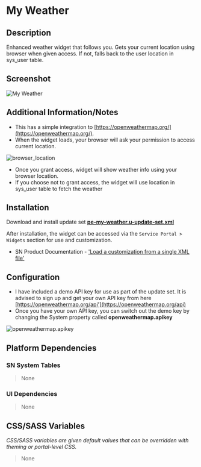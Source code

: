 # My Weather

## Description

Enhanced weather widget that follows you. Gets your current location using browser when given access. If not, falls back to the user location in sys_user table.

## Screenshot

![My Weather](https://raw.githubusercontent.com/platform-experience/serviceportal-widget-library/master/src/pe-my-weather/images/pe-my-weather.png)

## Additional Information/Notes

- This has a simple integration to [https://openweathermap.org/](https://openweathermap.org/).
- When the widget loads, your browser will ask your permission to access current location.

![browser_location](https://raw.githubusercontent.com/platform-experience/serviceportal-widget-library/master/src/pe-my-weather/images/browser_location.png)

- Once you grant access, widget will show weather info using your browser location.
- If you choose not to grant access, the widget will use location in sys_user table to fetch the weather

## Installation

Download and install update set **[pe-my-weather.u-update-set.xml](https://github.com/platform-experience/serviceportal-widget-library/blob/master/src/pe-my-weather/pe-my-weather.u-update-set.xml)**

After installation, the widget can be accessed via the `Service Portal > Widgets` section for use and customization.

- SN Product Documentation - ['Load a customization from a single XML file'](https://docs.servicenow.com/bundle/kingston-application-development/page/build/system-update-sets/task/t_SaveAnUpdateSetAsAnXMLFile.html)

## Configuration

- I have included a demo API key for use as part of the update set. It is advised to sign up and get your own API key from here [https://openweathermap.org/api'](https://openweathermap.org/api)
- Once you have your own API key, you can switch out the demo key by changing the System property called **openweathermap.apikey**

![openweathermap.apikey](https://raw.githubusercontent.com/platform-experience/serviceportal-widget-library/master/src/pe-my-weather/images/sys_property.png)

## Platform Dependencies

### SN System Tables

> None

### UI Dependencies

> None

## CSS/SASS Variables

_CSS/SASS variables are given default values that can be overridden with theming or portal-level CSS._

> None
